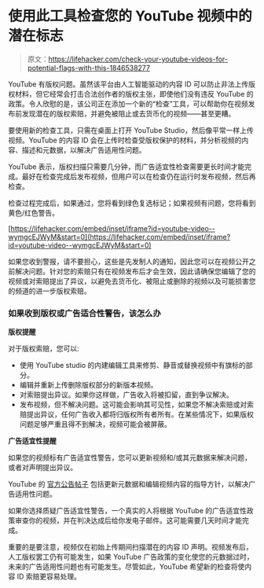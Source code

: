 # 使用此工具检查您的 YouTube 视频中的潜在标志

> 原文：<https://lifehacker.com/check-your-youtube-videos-for-potential-flags-with-this-1846538277>

YouTube 有版权问题。虽然该平台由人工智能驱动的内容 ID 可以防止非法上传版权材料，但它经常会打击合法创作者的版权主张，即使他们没有违反 YouTube 的政策。令人欣慰的是，该公司正在添加一个新的“检查”工具，可以帮助你在视频发布前发现潜在的版权索赔，并避免被阻止或去货币化的视频——甚至更糟。



要使用新的检查工具，只需在桌面上打开 YouTube Studio，然后像平常一样上传视频。YouTube 的内容 ID 会在上传时检查受版权保护的材料，并分析视频的内容、描述和元数据，以解决广告适用性问题。

YouTube 表示，版权扫描只需要几分钟，而广告适宜性检查需要更长时间才能完成。最好在检查完成后发布视频，但用户可以在检查仍在运行时发布视频，然后再检查。

检查过程完成后，如果通过，您将看到绿色复选标记；如果视频有问题，您将看到黄色/红色警告。

 [https://lifehacker.com/embed/inset/iframe?id=youtube-video--wymgcEJWyM&start=0](https://lifehacker.com/embed/inset/iframe?id=youtube-video--wymgcEJWyM&start=0) 

如果您收到警报，请不要担心，这些是先发制人的通知，因此您可以在视频公开之前解决问题。针对您的索赔只有在视频发布后才会生效，因此请确保您编辑了您的视频或对索赔提出了异议，以避免去货币化、被阻止或删除的视频以及可能损害您的频道的进一步版权索赔。

### 如果收到版权或广告适合性警告，该怎么办

**版权提醒**

对于版权索赔，您可以:

*   使用 YouTube studio 的内建编辑工具来修剪、静音或替换视频中有旗标的部分。
*   编辑并重新上传删除版权部分的新版本视频。
*   对索赔提出异议。如果你这样做，广告收入将被扣留，直到争议解决。
*   发布视频，但不解决问题。这可能会影响其可见性，如果您不解决索赔或对索赔提出异议，任何广告收入都将归版权所有者所有。在某些情况下，如果版权问题足够严重且得不到解决，视频可能会被屏蔽。

**广告适宜性提醒**

如果您的视频标有广告适宜性警告，您可以更新视频和/或其元数据来解决问题，或者对声明提出异议。

YouTube 的 [官方公告帖子](https://support.google.com/youtube/thread/102365314) 包括更新元数据和编辑视频内容的指导方针，以解决广告适用性问题。

如果你选择质疑广告适宜性警告，一个真实的人将根据 YouTube 的广告适宜性政策审查你的视频，并在判决达成后给你发电子邮件。这可能需要几天时间才能完成。

重要的是要注意，视频仅在初始上传期间扫描潜在的内容 ID 声明。视频发布后，人工版权罢工仍有可能发生，如果 YouTube 广告政策的变化使您的元数据过时，未来的广告适用性问题也有可能发生。尽管如此，YouTube 希望新的检查将使内容 ID 索赔更容易处理。
